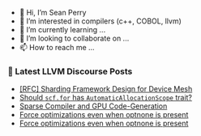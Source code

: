 - 👋 Hi, I’m Sean Perry
- 👀 I’m interested in compilers (c++, COBOL, llvm)
- 🌱 I’m currently learning ...
- 💞️ I’m looking to collaborate on ...
- 📫 How to reach me ...

<!---
s66perry/s66perry is a ✨ special ✨ repository because its `README.md` (this file) appears on your GitHub profile.
You can click the Preview link to take a look at your changes.
--->
### 📕 Latest LLVM Discourse Posts

<!-- DISCOURSE-LLVM:START -->
- [[RFC] Sharding Framework Design for Device Mesh](https://discourse.llvm.org/t/rfc-sharding-framework-design-for-device-mesh/73533?page=3#post_59)
- [Should `scf.for` has `AutomaticAllocationScope` trait?](https://discourse.llvm.org/t/should-scf-for-has-automaticallocationscope-trait/74281#post_1)
- [Sparse Compiler and GPU Code-Generation](https://discourse.llvm.org/t/sparse-compiler-and-gpu-code-generation/69786#post_9)
- [Force optimizations even when optnone is present](https://discourse.llvm.org/t/force-optimizations-even-when-optnone-is-present/74216?page=2#post_21)
- [Force optimizations even when optnone is present](https://discourse.llvm.org/t/force-optimizations-even-when-optnone-is-present/74216#post_20)
<!-- DISCOURSE-LLVM:END -->
